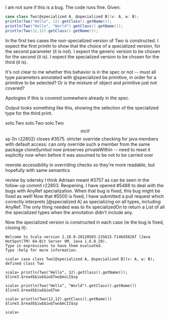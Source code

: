 I am not sure if this is a bug. The code runs fine. Given:
```scala
case class Two[@specialized A, @specialized B](v: A, w: B);
println(Two("Hello", 12).getClass().getName());
println(Two("Hello", "World").getClass().getName());
println(Two(12,12).getClass().getName());
```
In the first two cases the non-specialized version of Two is constructed. I expect the first println to show that the choice of a specialized version, for the second parameter (it is not). I expect the generic version to be chosen for the second (it is). I expect the specialized version to be chosen for the third (it is).


It's not clear to me whether this behavior is in the spec or not -- must all type parameters annotated with @specialized be primitive, in order for a primitive to be selected? Or is the mixture of object and primitive just not covered?

Apologies if this is covered somewhere already in the spec. 

Output looks something like this, showing the selection of the specialized type for the third print.

solo.Two
solo.Two
solo.Two$$mcII$$sp
(In r22802) closes #3575. stricter override checking for java members with default access: can only override such a member from the same package
cloneSymbol now preserves privateWithin -- need to reset it explicitly now when before it was assumed to be not to be carried over

rewrote accessibility in overriding checks so they're more readable, but hopefully with same semantics

review by odersky
I think Adriaan meant #3757 as can be seen in the follow-up commit r22803. Reopening.
I have opened #5488 to deal with the bugs with AnyRef specialization. When that bug is fixed, this bug might be fixed as well!
Now that #5500 is fixed, I have submitted a pull request which correctly interprets [@specialized A] as specializing on all types, including AnyRef. The only thing needed was to fix specializedOn to return a List of all the specialized types when the annotation didn't include any.

Now the specialized version is constructed in each case (ie the bug is fixed, closing it):

```
Welcome to Scala version 2.10.0-20120503-215615-f146d5826f (Java HotSpot(TM) 64-Bit Server VM, Java 1.6.0_29).
Type in expressions to have them evaluated.
Type :help for more information.

scala> case class Two[@specialized A, @specialized B](v: A, w: B);
defined class Two

scala> println(Two("Hello", 12).getClass().getName());
$line3.$read$$iw$$iw$Two$mcLI$sp

scala> println(Two("Hello", "World").getClass().getName())
$line3.$read$$iw$$iw$Two

scala> println(Two(12,12).getClass().getName())
$line3.$read$$iw$$iw$Two$mcII$sp

scala>
```
